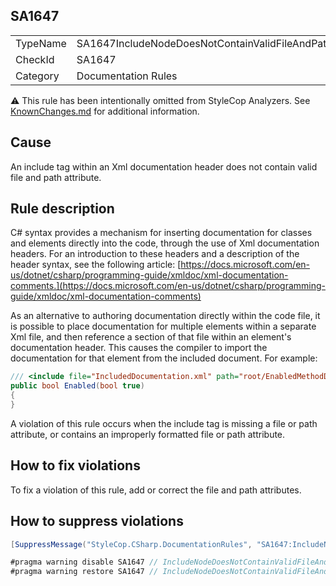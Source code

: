 ﻿## SA1647

<table>
<tr>
  <td>TypeName</td>
  <td>SA1647IncludeNodeDoesNotContainValidFileAndPath</td>
</tr>
<tr>
  <td>CheckId</td>
  <td>SA1647</td>
</tr>
<tr>
  <td>Category</td>
  <td>Documentation Rules</td>
</tr>
</table>

:warning: This rule has been intentionally omitted from StyleCop Analyzers. See [KnownChanges.md](KnownChanges.md) for
additional information.

## Cause

An include tag within an Xml documentation header does not contain valid file and path attribute.

## Rule description

C# syntax provides a mechanism for inserting documentation for classes and elements directly into the code, through the use of Xml documentation headers. For an introduction to these headers and a description of the header syntax, see the following article: [https://docs.microsoft.com/en-us/dotnet/csharp/programming-guide/xmldoc/xml-documentation-comments.](https://docs.microsoft.com/en-us/dotnet/csharp/programming-guide/xmldoc/xml-documentation-comments)

As an alternative to authoring documentation directly within the code file, it is possible to place documentation for multiple elements within a separate Xml file, and then reference a section of that file within an element's documentation header. This causes the compiler to import the documentation for that element from the included document. For example:

```csharp
/// <include file="IncludedDocumentation.xml" path="root/EnabledMethodDocs" />
public bool Enabled(bool true)
{
}
```

A violation of this rule occurs when the include tag is missing a file or path attribute, or contains an improperly formatted file or path attribute.

## How to fix violations

To fix a violation of this rule, add or correct the file and path attributes.

## How to suppress violations

```csharp
[SuppressMessage("StyleCop.CSharp.DocumentationRules", "SA1647:IncludeNodeDoesNotContainValidFileAndPath", Justification = "Reviewed.")]
```

```csharp
#pragma warning disable SA1647 // IncludeNodeDoesNotContainValidFileAndPath
#pragma warning restore SA1647 // IncludeNodeDoesNotContainValidFileAndPath
```
